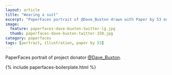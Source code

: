 ```yaml
---
layout: article
title: "Wearing a suit"
excerpt: "PaperFaces portrait of @Dave_Buxton drawn with Paper by 53 on an iPad."
image: 
  feature: paperfaces-dave-buxton-twitter-lg.jpg
  thumb: paperfaces-dave-buxton-twitter-150.jpg
category: paperfaces
tags: [portrait, illustration, paper by 53]
---
```


PaperFaces portrait of project donator [@Dave_Buxton](http://twitter.com/Dave_Buxton).

{% include paperfaces-boilerplate.html %}